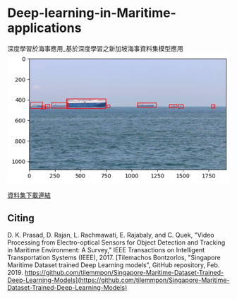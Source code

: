 # Deep-learning-in-Maritime-applications
深度學習於海事應用_基於深度學習之新加坡海事資料集模型應用
![result](output.png)

[資料集下載連結](https://nkusto365-my.sharepoint.com/:f:/g/personal/c110181103_office365_nkust_edu_tw/EjBdu-lgFYBOmtXpTpgGuUsBNA0WD5iMtEJBhjsFESu4Cg)

## Citing
D. K. Prasad, D. Rajan, L. Rachmawati, E. Rajabaly, and C. Quek, "Video Processing from Electro-optical Sensors for Object Detection and Tracking in Maritime Environment: A Survey," IEEE Transactions on Intelligent Transportation Systems (IEEE), 2017.
[Tilemachos Bontzorlos, "Singapore Maritime Dataset trained Deep Learning models", GitHub repository, Feb. 2019. https://github.com/tilemmpon/Singapore-Maritime-Dataset-Trained-Deep-Learning-Models](https://github.com/tilemmpon/Singapore-Maritime-Dataset-Trained-Deep-Learning-Models)
